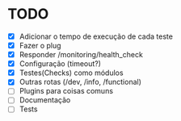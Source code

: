 # TODO

- [x] Adicionar o tempo de execução de cada teste
- [x] Fazer o plug
- [x] Responder /monitoring/health_check
- [x] Configuração (timeout?)
- [x] Testes(Checks) como módulos
- [x] Outras rotas (/dev, /info, /functional)
- [ ] Plugins para coisas comuns
- [ ] Documentação
- [ ] Tests
